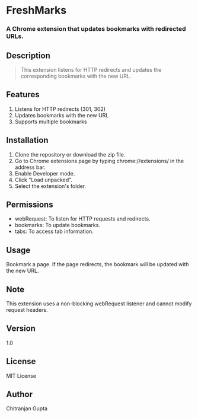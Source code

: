 # FreshMarks
### A Chrome extension that updates bookmarks with redirected URLs.
## Description
> This extension listens for HTTP redirects and updates the corresponding bookmarks with the new URL.

## Features
1. Listens for HTTP redirects (301, 302)
2. Updates bookmarks with the new URL
3. Supports multiple bookmarks

## Installation
1. Clone the repository or download the zip file.
2. Go to Chrome extensions page by typing chrome://extensions/ in the address bar.
3. Enable Developer mode.
4. Click "Load unpacked".
5. Select the extension's folder.

## Permissions
- webRequest: To listen for HTTP requests and redirects.
- bookmarks: To update bookmarks.
- tabs: To access tab information.

## Usage
Bookmark a page.
If the page redirects, the bookmark will be updated with the new URL.

## Note
This extension uses a non-blocking webRequest listener and cannot modify request headers.

## Version
1.0

## License
MIT License

## Author
Chitranjan Gupta